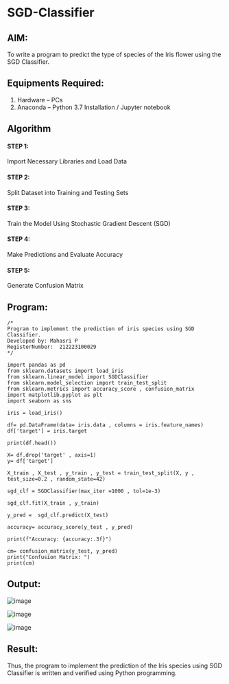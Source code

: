# SGD-Classifier
## AIM:
To write a program to predict the type of species of the Iris flower using the SGD Classifier.

## Equipments Required:
1. Hardware – PCs
2. Anaconda – Python 3.7 Installation / Jupyter notebook

## Algorithm
#### STEP 1: 
Import Necessary Libraries and Load Data
#### STEP 2:
Split Dataset into Training and Testing Sets
#### STEP 3:
Train the Model Using Stochastic Gradient Descent (SGD)
#### STEP 4:
Make Predictions and Evaluate Accuracy
#### STEP 5:
Generate Confusion Matrix
## Program:
```
/*
Program to implement the prediction of iris species using SGD Classifier.
Developed by: Mahasri P
RegisterNumber:  212223100029
*/
```
```
import pandas as pd
from sklearn.datasets import load_iris
from sklearn.linear_model import SGDClassifier
from sklearn.model_selection import train_test_split
from sklearn.metrics import accuracy_score , confusion_matrix
import matplotlib.pyplot as plt
import seaborn as sns

iris = load_iris()

df= pd.DataFrame(data= iris.data , columns = iris.feature_names)
df['target'] = iris.target

print(df.head())

X= df.drop('target' , axis=1)
y= df['target']

X_train , X_test , y_train , y_test = train_test_split(X, y , test_size=0.2 , random_state=42)

sgd_clf = SGDClassifier(max_iter =1000 , tol=1e-3)

sgd_clf.fit(X_train , y_train)

y_pred =  sgd_clf.predict(X_test) 

accuracy= accuracy_score(y_test , y_pred)

print(f"Accuracy: {accuracy:.3f}")

cm= confusion_matrix(y_test, y_pred) 
print("Confusion Matrix: ") 
print(cm)
```

## Output:

![image](https://github.com/user-attachments/assets/878f9172-d8c6-4ef9-a3ac-a75ede16be7f)

![image](https://github.com/user-attachments/assets/52246347-5d66-4914-9712-3f2dbc71e095)

![image](https://github.com/user-attachments/assets/3ce012f1-dfdd-4a56-9c33-74501bf1035e)


## Result:
Thus, the program to implement the prediction of the Iris species using SGD Classifier is written and verified using Python programming.

